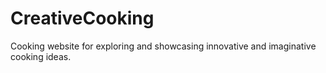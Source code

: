 # CreativeCooking
Cooking website for exploring and showcasing innovative and imaginative cooking ideas.
